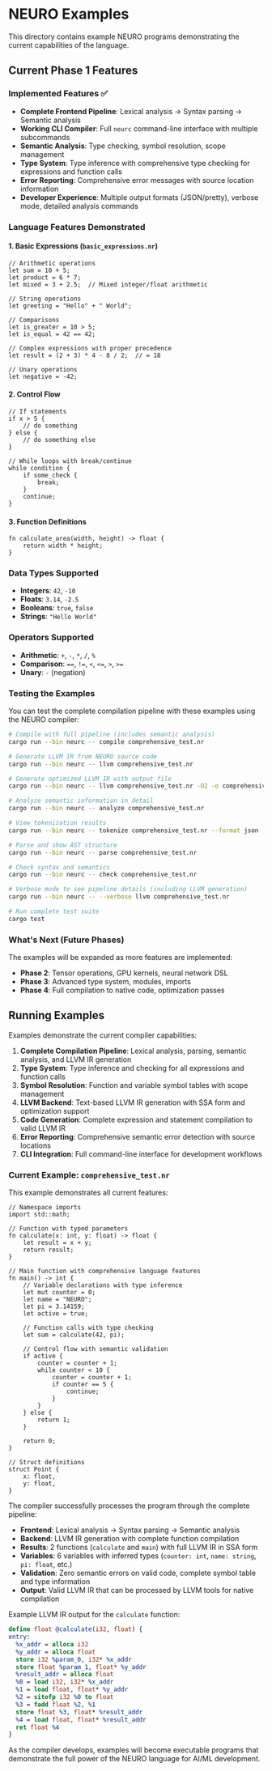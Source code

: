 # NEURO Examples

This directory contains example NEURO programs demonstrating the current capabilities of the language.

## Current Phase 1 Features

### Implemented Features ✅

- **Complete Frontend Pipeline**: Lexical analysis → Syntax parsing → Semantic analysis
- **Working CLI Compiler**: Full `neurc` command-line interface with multiple subcommands  
- **Semantic Analysis**: Type checking, symbol resolution, scope management
- **Type System**: Type inference with comprehensive type checking for expressions and function calls
- **Error Reporting**: Comprehensive error messages with source location information
- **Developer Experience**: Multiple output formats (JSON/pretty), verbose mode, detailed analysis commands

### Language Features Demonstrated

#### 1. Basic Expressions (`basic_expressions.nr`)

```neuro
// Arithmetic operations
let sum = 10 + 5;
let product = 6 * 7;
let mixed = 3 + 2.5;  // Mixed integer/float arithmetic

// String operations
let greeting = "Hello" + " World";

// Comparisons
let is_greater = 10 > 5;
let is_equal = 42 == 42;

// Complex expressions with proper precedence
let result = (2 + 3) * 4 - 8 / 2;  // = 18

// Unary operations
let negative = -42;
```

#### 2. Control Flow

```neuro
// If statements
if x > 5 {
    // do something
} else {
    // do something else
}

// While loops with break/continue
while condition {
    if some_check {
        break;
    }
    continue;
}
```

#### 3. Function Definitions

```neuro
fn calculate_area(width, height) -> float {
    return width * height;
}
```

### Data Types Supported

- **Integers**: `42`, `-10`
- **Floats**: `3.14`, `-2.5`
- **Booleans**: `true`, `false`
- **Strings**: `"Hello World"`

### Operators Supported

- **Arithmetic**: `+`, `-`, `*`, `/`, `%`
- **Comparison**: `==`, `!=`, `<`, `<=`, `>`, `>=`
- **Unary**: `-` (negation)

### Testing the Examples

You can test the complete compilation pipeline with these examples using the NEURO compiler:

```bash
# Compile with full pipeline (includes semantic analysis)
cargo run --bin neurc -- compile comprehensive_test.nr

# Generate LLVM IR from NEURO source code
cargo run --bin neurc -- llvm comprehensive_test.nr

# Generate optimized LLVM IR with output file
cargo run --bin neurc -- llvm comprehensive_test.nr -O2 -o comprehensive.ll

# Analyze semantic information in detail
cargo run --bin neurc -- analyze comprehensive_test.nr

# View tokenization results
cargo run --bin neurc -- tokenize comprehensive_test.nr --format json

# Parse and show AST structure
cargo run --bin neurc -- parse comprehensive_test.nr

# Check syntax and semantics
cargo run --bin neurc -- check comprehensive_test.nr

# Verbose mode to see pipeline details (including LLVM generation)
cargo run --bin neurc -- --verbose llvm comprehensive_test.nr

# Run complete test suite
cargo test
```

### What's Next (Future Phases)

The examples will be expanded as more features are implemented:

- **Phase 2**: Tensor operations, GPU kernels, neural network DSL
- **Phase 3**: Advanced type system, modules, imports
- **Phase 4**: Full compilation to native code, optimization passes

## Running Examples

Examples demonstrate the current compiler capabilities:

1. **Complete Compilation Pipeline**: Lexical analysis, parsing, semantic analysis, and LLVM IR generation
2. **Type System**: Type inference and checking for all expressions and function calls
3. **Symbol Resolution**: Function and variable symbol tables with scope management
4. **LLVM Backend**: Text-based LLVM IR generation with SSA form and optimization support
5. **Code Generation**: Complete expression and statement compilation to valid LLVM IR
6. **Error Reporting**: Comprehensive semantic error detection with source locations
7. **CLI Integration**: Full command-line interface for development workflows

### Current Example: `comprehensive_test.nr`

This example demonstrates all current features:

```neuro
// Namespace imports
import std::math;

// Function with typed parameters
fn calculate(x: int, y: float) -> float {
    let result = x + y;
    return result;
}

// Main function with comprehensive language features
fn main() -> int {
    // Variable declarations with type inference
    let mut counter = 0;
    let name = "NEURO"; 
    let pi = 3.14159;
    let active = true;
    
    // Function calls with type checking
    let sum = calculate(42, pi);
    
    // Control flow with semantic validation
    if active {
        counter = counter + 1;
        while counter < 10 {
            counter = counter + 1;
            if counter == 5 {
                continue;
            }
        }
    } else {
        return 1;
    }
    
    return 0;
}

// Struct definitions
struct Point {
    x: float,
    y: float,
}
```

The compiler successfully processes the program through the complete pipeline:
- **Frontend**: Lexical analysis → Syntax parsing → Semantic analysis 
- **Backend**: LLVM IR generation with complete function compilation
- **Results**: 2 functions (`calculate` and `main`) with full LLVM IR in SSA form
- **Variables**: 6 variables with inferred types (`counter: int`, `name: string`, `pi: float`, etc.)
- **Validation**: Zero semantic errors on valid code, complete symbol table and type information
- **Output**: Valid LLVM IR that can be processed by LLVM tools for native compilation

Example LLVM IR output for the `calculate` function:

```llvm
define float @calculate(i32, float) {
entry:
  %x_addr = alloca i32
  %y_addr = alloca float
  store i32 %param_0, i32* %x_addr
  store float %param_1, float* %y_addr
  %result_addr = alloca float
  %0 = load i32, i32* %x_addr
  %1 = load float, float* %y_addr
  %2 = sitofp i32 %0 to float
  %3 = fadd float %2, %1
  store float %3, float* %result_addr
  %4 = load float, float* %result_addr
  ret float %4
}
```

As the compiler develops, examples will become executable programs that demonstrate the full power of the NEURO language for AI/ML development.